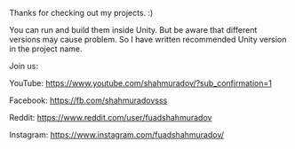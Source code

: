 Thanks for checking out my projects. :)

You can run and build them inside Unity. But be aware that different versions may cause problem. So I have written recommended Unity version in the project name.

Join us:

YouTube: https://www.youtube.com/shahmuradov/?sub_confirmation=1

Facebook: https://fb.com/shahmuradovsss

Reddit: https://www.reddit.com/user/fuadshahmuradov   

Instagram: https://www.instagram.com/fuadshahmuradov/
